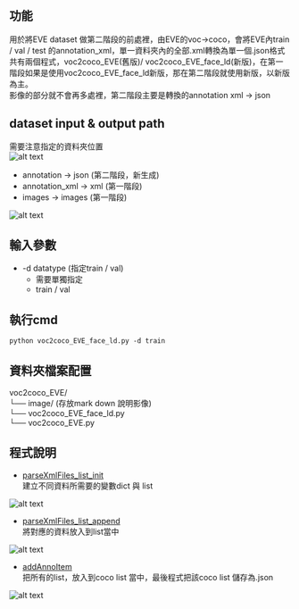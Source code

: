 功能
---
用於將EVE dataset 做第二階段的前處裡，由EVE的voc->coco，會將EVE內train / val / test 的annotation_xml，單一資料夾內的全部.xml轉換為單一個.json格式  
共有兩個程式，voc2coco_EVE(舊版)/ voc2coco_EVE_face_ld(新版)，在第一階段如果是使用voc2coco_EVE_face_ld新版，那在第二階段就使用新版，以新版為主。  
影像的部分就不會再多處裡，第二階段主要是轉換的annotation xml -> json


dataset input & output path
---
需要注意指定的資料夾位置  
<img src="images/image_path.png" alt="alt text" />


- annotation -> json (第二階段，新生成) 
- annotation_xml -> xml (第一階段)  
- images -> images (第一階段)   
<img src="images/data_folder.png" alt="alt text" />


輸入參數
---
- -d datatype (指定train / val) 
  - 需要單獨指定
  - train / val




執行cmd
---
```
python voc2coco_EVE_face_ld.py -d train
```


資料夾檔案配置
---
voc2coco_EVE/  
└── image/ (存放mark down 說明影像)  
└── voc2coco_EVE_face_ld.py  
└── voc2coco_EVE.py   





程式說明
---
- [parseXmlFiles_list_init](voc2coco_EVE_face_ld.py#L71)  
建立不同資料所需要的變數dict 與 list  
<img src="images/parseXmlFiles_list_init.png" alt="alt text" />  


- [parseXmlFiles_list_append](data2voc_EVE_face_ld.py#L170)  
將對應的資料放入到list當中   
<img src="images/parseXmlFiles_list_append.png" alt="alt text" />  


- [addAnnoItem](data2voc_EVE_face_ld.py#L49)  
把所有的list，放入到coco list 當中，最後程式把該coco list 儲存為.json
<img src="images/parseXmlFiles_addAnnoItem_coco.png" alt="alt text" />  

